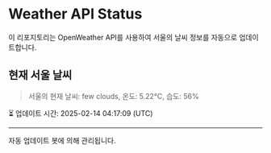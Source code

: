 
# Weather API Status

이 리포지토리는 OpenWeather API를 사용하여 서울의 날씨 정보를 자동으로 업데이트합니다.

## 현재 서울 날씨
> 서울의 현재 날씨: few clouds, 온도: 5.22°C, 습도: 56%

⏳ 업데이트 시간: 2025-02-14 04:17:09 (UTC)

---
자동 업데이트 봇에 의해 관리됩니다.
